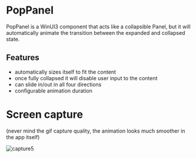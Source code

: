 # PopPanel

PopPanel is a WinUI3 component that acts like a collapsible Panel, but it will automatically animate the transition
between the expanded and collapsed state.

## Features

- automatically sizes itself to fit the content
- once fully collapsed it will disable user input to the content
- can slide in/out in all four directions
- configurable animation duration

 # Screen capture
(never mind the gif capture quality, the animation looks much smoother in the app itself)

![capture5](https://github.com/user-attachments/assets/10ff1cae-20ce-4c24-b5f1-15a0a0b6a8b2)
